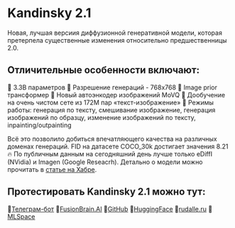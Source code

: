 
# Kandinsky 2.1


Новая, лучшая версиия диффузионной генеративной модели, которая претерпела существенные изменения относительно предшественницы 2.0.


## Отличительные особенности включают:
   📌 3.3B параметров
   📌 Разрешение генераций - 768x768
   📌 Image prior трансформер
   📌 Новый автоэнкодер изображений MoVQ
   📌 Дообучение на очень чистом сете из 172M пар «текст-изображение»
   📌 Режимы работы: генерация по тексту, смешивание изображение, генерация изображений по образцу, изменение изображений по тексту, inpainting/outpainting

Всё это позволило добиться впечатляющего качества на различных доменах генераций. FID на датасете COCO_30k достигает значения 8.21🔥 По публичным данным на сегодняшний день лучше только eDiffI (NVidia) и Imagen (Google Reseacrh).
Детально о модели можно прочитать в [статье на Хабре](https://habr.com/ru/company/sberbank/blog/725282/).


## Протестировать Kandinsky 2.1 можно тут:
   📍[Телеграм-бот](https://t.me/kandinsky21_bot)
   📍[FusionBrain.AI](https://fusionbrain.ai/diffusion)
   📍[GitHub](https://github.com/ai-forever/Kandinsky-2)
   📍[HuggingFace](https://huggingface.co/sberbank-ai/Kandinsky_2.1)
   📍[rudalle.ru](https://rudalle.ru/)
   📍[MLSpace](https://sbercloud.ru/ru/datahub/rugpt3family/kandinsky-2-1)
